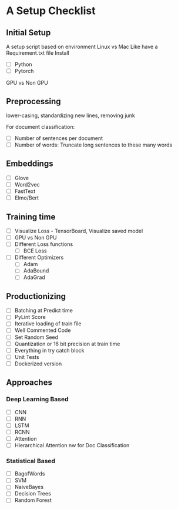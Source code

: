 # A Setup Checklist

## Initial Setup

A setup script based on environment Linux vs Mac
Like have a Requirement.txt file
Install

- [ ] Python
- [ ] Pytorch

GPU vs Non GPU

## Preprocessing

lower-casing, standardizing new lines, removing junk

For document classification:

- [ ] Number of sentences per document
- [ ] Number of words: Truncate long sentences to these many words

## Embeddings

- [ ] Glove
- [ ] Word2vec
- [ ] FastText
- [ ] Elmo/Bert

## Training time

- [ ] Visualize Loss - TensorBoard, Visualize saved model
- [ ] GPU vs Non GPU
- [ ] Different Loss functions
  - [ ] BCE Loss
- [ ] Different Optimizers
  - [ ] Adam
  - [ ] AdaBound
  - [ ] AdaGrad

## Productionizing

- [ ] Batching at Predict time
- [ ] PyLint Score
- [ ] Iterative loading of train file
- [ ] Well Commented Code
- [ ] Set Random Seed
- [ ] Quantization or 16 bit precision at train time
- [ ] Everything in try catch block
- [ ] Unit Tests
- [ ] Dockerized version

## Approaches

### Deep Learning Based

- [ ] CNN
- [ ] RNN
- [ ] LSTM
- [ ] RCNN
- [ ] Attention
- [ ] Hierarchical Attention nw for Doc Classification

### Statistical Based

- [ ] BagofWords
- [ ] SVM
- [ ] NaiveBayes
- [ ] Decision Trees
- [ ] Random Forest

